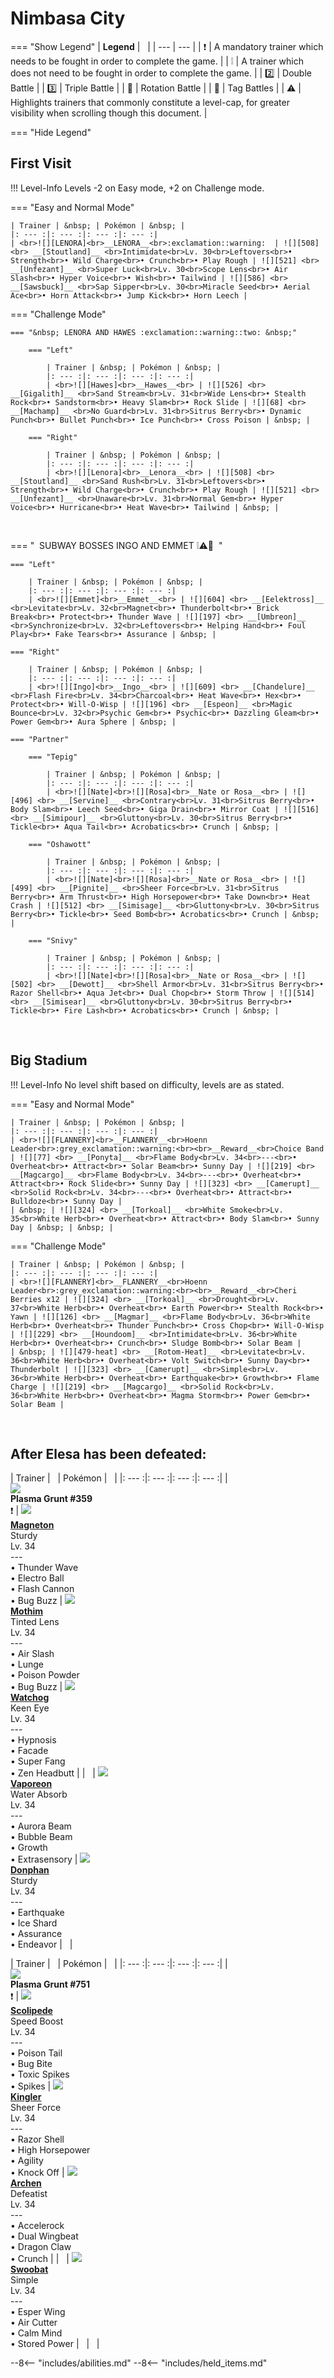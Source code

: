 # Nimbasa City

=== "Show Legend"
    | __Legend__ | &nbsp; |
    | --- | --- |
    | :exclamation: | A mandatory trainer which needs to be fought in order to complete the game. |
    | :grey_exclamation: | A trainer which does not need to be fought in order to complete the game. |
    | :two:  | Double Battle | 
    |  :three:  | Triple Battle |
    | :arrows_counterclockwise:  | Rotation Battle |
    | :handshake: | Tag Battles |
    | :warning: | Highlights trainers that commonly constitute a level-cap, for greater visibility when scrolling though this document. |

=== "Hide Legend"
&nbsp;

## First Visit

!!! Level-Info
    Levels -2 on Easy mode, +2 on Challenge mode.

=== "Easy and Normal Mode"

    | Trainer | &nbsp; | Pokémon | &nbsp; |
    |: --- :|: --- :|: --- :|: --- :|
    | <br>![][LENORA]<br>__LENORA__<br>:exclamation::warning:  | ![][508] <br> __[Stoutland]__ <br>Intimidate<br>Lv. 30<br>Leftovers<br>• Strength<br>• Wild Charge<br>• Crunch<br>• Play Rough | ![][521] <br> __[Unfezant]__ <br>Super Luck<br>Lv. 30<br>Scope Lens<br>• Air Slash<br>• Hyper Voice<br>• Wish<br>• Tailwind | ![][586] <br> __[Sawsbuck]__ <br>Sap Sipper<br>Lv. 30<br>Miracle Seed<br>• Aerial Ace<br>• Horn Attack<br>• Jump Kick<br>• Horn Leech |
    
=== "Challenge Mode"

    === "&nbsp; LENORA AND HAWES :exclamation::warning::two: &nbsp;"
    
        === "Left"
        
            | Trainer | &nbsp; | Pokémon | &nbsp; |
            |: --- :|: --- :|: --- :|: --- :|
            | <br>![][Hawes]<br>__Hawes__<br> | ![][526] <br> __[Gigalith]__ <br>Sand Stream<br>Lv. 31<br>Wide Lens<br>• Stealth Rock<br>• Sandstorm<br>• Heavy Slam<br>• Rock Slide | ![][68] <br> __[Machamp]__ <br>No Guard<br>Lv. 31<br>Sitrus Berry<br>• Dynamic Punch<br>• Bullet Punch<br>• Ice Punch<br>• Cross Poison | &nbsp; |
            
        === "Right"
        
            | Trainer | &nbsp; | Pokémon | &nbsp; |
            |: --- :|: --- :|: --- :|: --- :|
            | <br>![][Lenora]<br>__Lenora__<br> | ![][508] <br> __[Stoutland]__ <br>Sand Rush<br>Lv. 31<br>Leftovers<br>• Strength<br>• Wild Charge<br>• Crunch<br>• Play Rough | ![][521] <br> __[Unfezant]__ <br>Unaware<br>Lv. 31<br>Normal Gem<br>• Hyper Voice<br>• Hurricane<br>• Heat Wave<br>• Tailwind | &nbsp; |
            
        
    
&nbsp;

=== "&nbsp; SUBWAY BOSSES INGO AND EMMET :grey_exclamation::warning::handshake: &nbsp;"

    === "Left"
    
        | Trainer | &nbsp; | Pokémon | &nbsp; |
        |: --- :|: --- :|: --- :|: --- :|
        | <br>![][Emmet]<br>__Emmet__<br> | ![][604] <br> __[Eelektross]__ <br>Levitate<br>Lv. 32<br>Magnet<br>• Thunderbolt<br>• Brick Break<br>• Protect<br>• Thunder Wave | ![][197] <br> __[Umbreon]__ <br>Synchronize<br>Lv. 32<br>Leftovers<br>• Helping Hand<br>• Foul Play<br>• Fake Tears<br>• Assurance | &nbsp; |
        
    === "Right"
    
        | Trainer | &nbsp; | Pokémon | &nbsp; |
        |: --- :|: --- :|: --- :|: --- :|
        | <br>![][Ingo]<br>__Ingo__<br> | ![][609] <br> __[Chandelure]__ <br>Flash Fire<br>Lv. 34<br>Charcoal<br>• Heat Wave<br>• Hex<br>• Protect<br>• Will-O-Wisp | ![][196] <br> __[Espeon]__ <br>Magic Bounce<br>Lv. 32<br>Psychic Gem<br>• Psychic<br>• Dazzling Gleam<br>• Power Gem<br>• Aura Sphere | &nbsp; |
        
    === "Partner"
    
        === "Tepig"
        
            | Trainer | &nbsp; | Pokémon | &nbsp; |
            |: --- :|: --- :|: --- :|: --- :|
            | <br>![][Nate]<br>![][Rosa]<br>__Nate or Rosa__<br> | ![][496] <br> __[Servine]__ <br>Contrary<br>Lv. 31<br>Sitrus Berry<br>• Body Slam<br>• Leech Seed<br>• Giga Drain<br>• Mirror Coat | ![][516] <br> __[Simipour]__ <br>Gluttony<br>Lv. 30<br>Sitrus Berry<br>• Tickle<br>• Aqua Tail<br>• Acrobatics<br>• Crunch | &nbsp; |
            
        === "Oshawott"
        
            | Trainer | &nbsp; | Pokémon | &nbsp; |
            |: --- :|: --- :|: --- :|: --- :|
            | <br>![][Nate]<br>![][Rosa]<br>__Nate or Rosa__<br> | ![][499] <br> __[Pignite]__ <br>Sheer Force<br>Lv. 31<br>Sitrus Berry<br>• Arm Thrust<br>• High Horsepower<br>• Take Down<br>• Heat Crash | ![][512] <br> __[Simisage]__ <br>Gluttony<br>Lv. 30<br>Sitrus Berry<br>• Tickle<br>• Seed Bomb<br>• Acrobatics<br>• Crunch | &nbsp; |
            
        === "Snivy"
        
            | Trainer | &nbsp; | Pokémon | &nbsp; |
            |: --- :|: --- :|: --- :|: --- :|
            | <br>![][Nate]<br>![][Rosa]<br>__Nate or Rosa__<br> | ![][502] <br> __[Dewott]__ <br>Shell Armor<br>Lv. 31<br>Sitrus Berry<br>• Razor Shell<br>• Aqua Jet<br>• Dual Chop<br>• Storm Throw | ![][514] <br> __[Simisear]__ <br>Gluttony<br>Lv. 30<br>Sitrus Berry<br>• Tickle<br>• Fire Lash<br>• Acrobatics<br>• Crunch | &nbsp; |
            
        
    
&nbsp;



## Big Stadium

!!! Level-Info
    No level shift based on difficulty, levels are as stated.

=== "Easy and Normal Mode"

    | Trainer | &nbsp; | Pokémon | &nbsp; |
    |: --- :|: --- :|: --- :|: --- :|
    | <br>![][FLANNERY]<br>__FLANNERY__<br>Hoenn Leader<br>:grey_exclamation::warning:<br><br>__Reward__<br>Choice Band | ![][77] <br> __[Ponyta]__ <br>Flame Body<br>Lv. 34<br>---<br>• Overheat<br>• Attract<br>• Solar Beam<br>• Sunny Day | ![][219] <br> __[Magcargo]__ <br>Flame Body<br>Lv. 34<br>---<br>• Overheat<br>• Attract<br>• Rock Slide<br>• Sunny Day | ![][323] <br> __[Camerupt]__ <br>Solid Rock<br>Lv. 34<br>---<br>• Overheat<br>• Attract<br>• Bulldoze<br>• Sunny Day |
    | &nbsp; | ![][324] <br> __[Torkoal]__ <br>White Smoke<br>Lv. 35<br>White Herb<br>• Overheat<br>• Attract<br>• Body Slam<br>• Sunny Day | &nbsp; | &nbsp; |
    
=== "Challenge Mode"

    | Trainer | &nbsp; | Pokémon | &nbsp; |
    |: --- :|: --- :|: --- :|: --- :|
    | <br>![][FLANNERY]<br>__FLANNERY__<br>Hoenn Leader<br>:grey_exclamation::warning:<br><br>__Reward__<br>Cheri Berries x12 | ![][324] <br> __[Torkoal]__ <br>Drought<br>Lv. 37<br>White Herb<br>• Overheat<br>• Earth Power<br>• Stealth Rock<br>• Yawn | ![][126] <br> __[Magmar]__ <br>Flame Body<br>Lv. 36<br>White Herb<br>• Overheat<br>• Thunder Punch<br>• Cross Chop<br>• Will-O-Wisp | ![][229] <br> __[Houndoom]__ <br>Intimidate<br>Lv. 36<br>White Herb<br>• Overheat<br>• Crunch<br>• Sludge Bomb<br>• Solar Beam |
    | &nbsp; | ![][479-heat] <br> __[Rotom-Heat]__ <br>Levitate<br>Lv. 36<br>White Herb<br>• Overheat<br>• Volt Switch<br>• Sunny Day<br>• Thunderbolt | ![][323] <br> __[Camerupt]__ <br>Simple<br>Lv. 36<br>White Herb<br>• Overheat<br>• Earthquake<br>• Growth<br>• Flame Charge | ![][219] <br> __[Magcargo]__ <br>Solid Rock<br>Lv. 36<br>White Herb<br>• Overheat<br>• Magma Storm<br>• Power Gem<br>• Solar Beam |
    
&nbsp;



## After Elesa has been defeated:

| Trainer | &nbsp; | Pokémon | &nbsp; |
|: --- :|: --- :|: --- :|: --- :|
| <br>![][PlasmaGrunt359]<br>__Plasma Grunt #359__<br>:exclamation:  | ![][82] <br> __[Magneton]__ <br>Sturdy<br>Lv. 34<br>---<br>• Thunder Wave<br>• Electro Ball<br>• Flash Cannon<br>• Bug Buzz | ![][414] <br> __[Mothim]__ <br>Tinted Lens<br>Lv. 34<br>---<br>• Air Slash<br>• Lunge<br>• Poison Powder<br>• Bug Buzz | ![][505] <br> __[Watchog]__ <br>Keen Eye<br>Lv. 34<br>---<br>• Hypnosis<br>• Facade<br>• Super Fang<br>• Zen Headbutt |
| &nbsp; | ![][134] <br> __[Vaporeon]__ <br>Water Absorb<br>Lv. 34<br>---<br>• Aurora Beam<br>• Bubble Beam<br>• Growth<br>• Extrasensory | ![][232] <br> __[Donphan]__ <br>Sturdy<br>Lv. 34<br>---<br>• Earthquake<br>• Ice Shard<br>• Assurance<br>• Endeavor | &nbsp; |

| Trainer | &nbsp; | Pokémon | &nbsp; |
|: --- :|: --- :|: --- :|: --- :|
| <br>![][PlasmaGrunt751]<br>__Plasma Grunt #751__<br>:exclamation:  | ![][545] <br> __[Scolipede]__ <br>Speed Boost<br>Lv. 34<br>---<br>• Poison Tail<br>• Bug Bite<br>• Toxic Spikes<br>• Spikes | ![][99] <br> __[Kingler]__ <br>Sheer Force<br>Lv. 34<br>---<br>• Razor Shell<br>• High Horsepower<br>• Agility<br>• Knock Off | ![][566] <br> __[Archen]__ <br>Defeatist<br>Lv. 34<br>---<br>• Accelerock<br>• Dual Wingbeat<br>• Dragon Claw<br>• Crunch |
| &nbsp; | ![][528] <br> __[Swoobat]__ <br>Simple<br>Lv. 34<br>---<br>• Esper Wing<br>• Air Cutter<br>• Calm Mind<br>• Stored Power | &nbsp; | &nbsp; |





--8<-- "includes/abilities.md"
--8<-- "includes/held_items.md"

[LENORA]: ../img/Trainers/Lenora.gif
[508]: ../img/animated/508.gif
[Stoutland]: ../../pokemons/508/
[521]: ../img/animated/521.gif
[Unfezant]: ../../pokemons/521/
[586]: ../img/animated/586.gif
[Sawsbuck]: ../../pokemons/586/
[Hawes]: ../img/Trainers/Scientist_Male.gif
[526]: ../img/animated/526.gif
[Gigalith]: ../../pokemons/526/
[68]: ../img/animated/68.gif
[Machamp]: ../../pokemons/068/
[Lenora]: ../img/Trainers/Lenora.gif
[Emmet]: ../img/Trainers/Emmet.gif
[604]: ../img/animated/604.gif
[Eelektross]: ../../pokemons/604/
[197]: ../img/animated/197.gif
[Umbreon]: ../../pokemons/197/
[Ingo]: ../img/Trainers/Ingo.gif
[609]: ../img/animated/609.gif
[Chandelure]: ../../pokemons/609/
[196]: ../img/animated/196.gif
[Espeon]: ../../pokemons/196/
[Nate]: ../img/Trainers/Nate2.gif
[Rosa]: ../img/Trainers/Rosa2.gif
[496]: ../img/animated/496.gif
[Servine]: ../../pokemons/496/
[516]: ../img/animated/516.gif
[Simipour]: ../../pokemons/516/
[499]: ../img/animated/499.gif
[Pignite]: ../../pokemons/499/
[512]: ../img/animated/512.gif
[Simisage]: ../../pokemons/512/
[502]: ../img/animated/502.gif
[Dewott]: ../../pokemons/502/
[514]: ../img/animated/514.gif
[Simisear]: ../../pokemons/514/
[FLANNERY]: ../img/Trainers/Flannery.gif
[77]: ../img/animated/77.gif
[Ponyta]: ../../pokemons/077/
[219]: ../img/animated/219.gif
[Magcargo]: ../../pokemons/219/
[323]: ../img/animated/323.gif
[Camerupt]: ../../pokemons/323/
[324]: ../img/animated/324.gif
[Torkoal]: ../../pokemons/324/
[126]: ../img/animated/126.gif
[Magmar]: ../../pokemons/126/
[229]: ../img/animated/229.gif
[Houndoom]: ../../pokemons/229/
[479-heat]: ../img/animated/479-heat.gif
[Rotom-Heat]: ../../pokemons/479/
[PlasmaGrunt359]: ../img/Trainers/Plasma_Grunt_Male.gif
[82]: ../img/animated/82.gif
[Magneton]: ../../pokemons/082/
[414]: ../img/animated/414.gif
[Mothim]: ../../pokemons/414/
[505]: ../img/animated/505.gif
[Watchog]: ../../pokemons/505/
[134]: ../img/animated/134.gif
[Vaporeon]: ../../pokemons/134/
[232]: ../img/animated/232.gif
[Donphan]: ../../pokemons/232/
[PlasmaGrunt751]: ../img/Trainers/Plasma_Grunt_Male.gif
[545]: ../img/animated/545.gif
[Scolipede]: ../../pokemons/545/
[99]: ../img/animated/99.gif
[Kingler]: ../../pokemons/099/
[566]: ../img/animated/566.gif
[Archen]: ../../pokemons/566/
[528]: ../img/animated/528.gif
[Swoobat]: ../../pokemons/528/